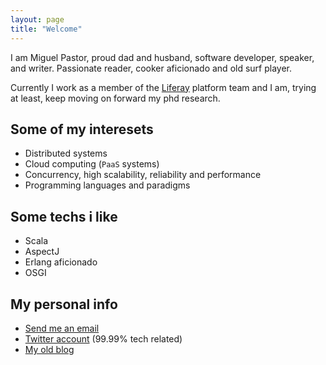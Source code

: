 ```yaml
---
layout: page
title: "Welcome"
---
```


I am Miguel Pastor, proud dad and husband, software developer, speaker, and writer. Passionate reader, cooker aficionado and old surf player.


Currently I work as a member of the [Liferay](http://www.liferay.com) platform team and I am, trying at least, keep moving on forward my phd research.

Some of my interesets
---------------------- 
- Distributed systems
- Cloud computing (`PaaS` systems)
- Concurrency, high scalability, reliability and performance
- Programming languages and paradigms

Some techs i like
------------------
- Scala
- AspectJ
- Erlang aficionado
- OSGI

My personal info
-----------------
- [Send me an email](mailto:miguelinlas3@gmail.com)
- [Twitter account](https://twitter.com/#!/miguelinlas3) (99.99% tech related)
- [My old blog](http://miguelinlas3.blogspot.com)
